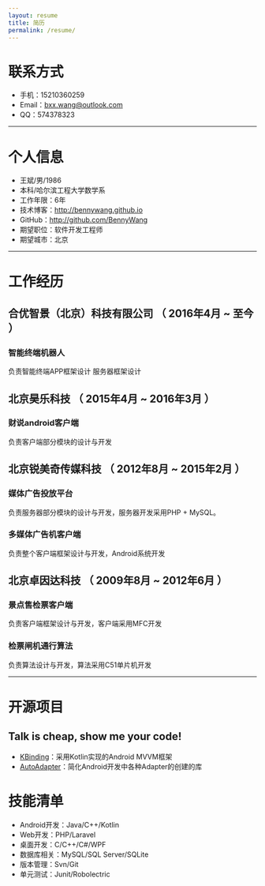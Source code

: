 ```yaml
---
layout: resume
title: 简历
permalink: /resume/
---
```



# 联系方式

- 手机：15210360259
- Email：bxx.wang@outlook.com
- QQ：574378323

---

# 个人信息

 - 王斌/男/1986
 - 本科/哈尔滨工程大学数学系
 - 工作年限：6年
 - 技术博客：http://bennywang.github.io
 - GitHub：http://github.com/BennyWang
 - 期望职位：软件开发工程师
 - 期望城市：北京


---


# 工作经历

## 合优智景（北京）科技有限公司 （ 2016年4月 ~ 至今 ）

### 智能终端机器人

负责智能终端APP框架设计
服务器框架设计

## 北京昊乐科技 （ 2015年4月 ~ 2016年3月 ）

### 财说android客户端

负责客户端部分模块的设计与开发


## 北京锐美奇传媒科技 （ 2012年8月 ~ 2015年2月 ）

### 媒体广告投放平台

负责服务器部分模块的设计与开发，服务器开发采用PHP + MySQL。

### 多媒体广告机客户端

负责整个客户端框架设计与开发，Android系统开发


## 北京卓因达科技 （ 2009年8月 ~ 2012年6月 ）

### 景点售检票客户端

负责客户端框架设计与开发，客户端采用MFC开发

### 检票闸机通行算法

负责算法设计与开发，算法采用C51单片机开发


---

# 开源项目

## Talk is cheap, show me your code!
 - [KBinding](http://github.com/BennyWang/KBinding)：采用Kotlin实现的Android MVVM框架
 - [AutoAdapter](http://github.com/BennyWang/AutoAdapter)：简化Android开发中各种Adapter的创建的库


# 技能清单


- Android开发：Java/C++/Kotlin
- Web开发：PHP/Laravel
- 桌面开发：C/C++/C#/WPF
- 数据库相关：MySQL/SQL Server/SQLite
- 版本管理：Svn/Git
- 单元测试：Junit/Robolectric
